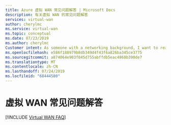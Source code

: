 ```yaml
---
title: Azure 虚拟 WAN 常见问题解答 | Microsoft Docs
description: 有关虚拟 WAN 的常见问题解答
services: virtual-wan
author: cherylmc
ms.service: virtual-wan
ms.topic: conceptual
ms.date: 07/23/2019
ms.author: cherylmc
Customer intent: As someone with a networking background, I want to read more details about Virtual WAN in a FAQ format.
ms.openlocfilehash: e586f188979b8db349d4f43f6a826ba345ce3775
ms.sourcegitcommit: a874064e903f845d755abffdb5eac4868b390de7
ms.translationtype: MT
ms.contentlocale: zh-CN
ms.lasthandoff: 07/24/2019
ms.locfileid: "68444580"
---
```

# <a name="virtual-wan-faq"></a>虚拟 WAN 常见问题解答

[!INCLUDE [Virtual WAN FAQ](../../includes/virtual-wan-faq-include.md)]
